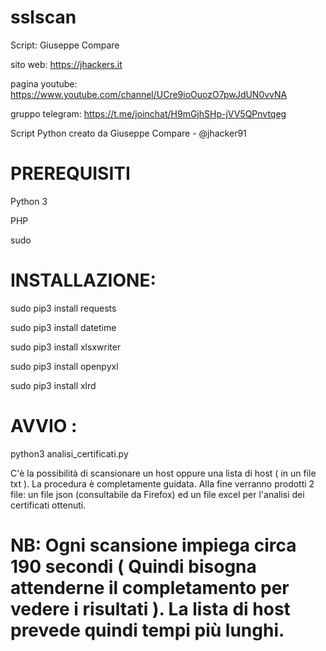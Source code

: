 # sslscan

Script: Giuseppe Compare

sito web: https://jhackers.it

pagina youtube: https://www.youtube.com/channel/UCre9ioOuozO7pwJdUN0vvNA

gruppo telegram: https://t.me/joinchat/H9mGjhSHp-jVV5QPnvtqeg

Script Python creato da Giuseppe Compare - @jhacker91

# PREREQUISITI

Python 3

PHP

sudo

# INSTALLAZIONE:

sudo pip3 install requests

sudo pip3 install datetime

sudo pip3 install xlsxwriter

sudo pip3 install openpyxl

sudo pip3 install xlrd

# AVVIO :

python3 analisi_certificati.py

C'è la possibilità di scansionare un host oppure una lista di host ( in un file txt ). La procedura è completamente guidata.
Alla fine verranno prodotti 2 file: un file json (consultabile da Firefox) ed un file excel per l'analisi dei certificati ottenuti.

# NB: Ogni scansione impiega circa 190 secondi ( Quindi bisogna attenderne il completamento per vedere i risultati ). La lista di host prevede quindi tempi più lunghi.

